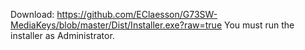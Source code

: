 Download: https://github.com/EClaesson/G73SW-MediaKeys/blob/master/Dist/Installer.exe?raw=true
You must run the installer as Administrator.